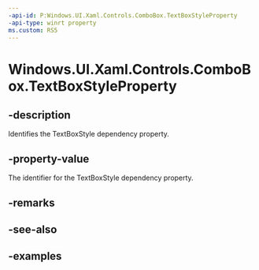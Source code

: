 ```yaml
---
-api-id: P:Windows.UI.Xaml.Controls.ComboBox.TextBoxStyleProperty
-api-type: winrt property
ms.custom: RS5
---
```


<!-- Property syntax.
public DependencyProperty TextBoxStyleProperty { get; }
-->

# Windows.UI.Xaml.Controls.ComboBox.TextBoxStyleProperty

## -description

Identifies the TextBoxStyle dependency property.



## -property-value

The identifier for the TextBoxStyle dependency property.

## -remarks

## -see-also

## -examples

